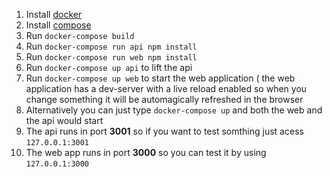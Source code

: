 1. Install [docker](https://www.docker.com/products/overview)
2. Install [compose](https://docs.docker.com/compose/install/)
3. Run `docker-compose build`
3. Run `docker-compose run api npm install`
4. Run `docker-compose run web npm install`
5. Run `docker-compose up api` to lift the api
6. Run `docker-compose up web` to start the web application ( the web application has a dev-server with a live reload enabled so when you change something it will be automagically refreshed in the browser
7. Alternatively you can just type `docker-compose up` and both the web and the api would start 
8. The api runs in port **3001** so if you want to test somthing just acess `127.0.0.1:3001`
9. The web app runs in port **3000** so you can test it by using `127.0.0.1:3000`
